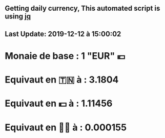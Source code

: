 ## Getting daily currency, This automated script is using [jq](https://stedolan.github.io/jq/)
## Last Update:  2019-12-12 à 15:00:02
 # Monaie de base : 1 "EUR" 💶 
 # Equivaut en 🇹🇳 à :  3.1804 
 # Equivaut en 💵 à : 1.11456
 # Equivaut en 🐱‍💻 à :  0.000155
